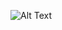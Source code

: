 ![Alt Text](https://media1.giphy.com/media/17bk69vyJWl8hw3tzJ/giphy.gif?cid=ecf05e47eoercie7tlnxieabqawg1d0rrhab3pmc0ea2j21v&rid=giphy.gif&ct=g)
